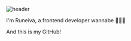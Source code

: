 ![header](https://capsule-render.vercel.app/api?type=slice&color=random&height=400&text=Welcome!&animation=twinkling&fontColor=ffffff&fontAlign=70&fontAlignY=30)

I'm Runeiva, a frontend developer wannabe 👩🏻‍💻

And this is my GitHub!

<!--
**runeiva/runeiva** is a ✨ _special_ ✨ repository because its `README.md` (this file) appears on your GitHub profile.

Here are some ideas to get you started:

- 🔭 I’m currently working on ...
- 🌱 I’m currently learning ...
- 👯 I’m looking to collaborate on ...
- 🤔 I’m looking for help with ...
- 💬 Ask me about ...
- 📫 How to reach me: ...
- 😄 Pronouns: ...
- ⚡ Fun fact: ...
-->
